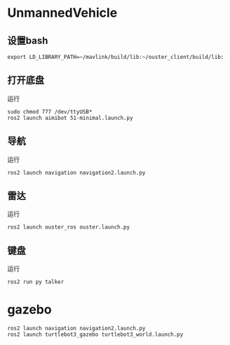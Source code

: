 # UnmannedVehicle
## 设置bash
```
export LD_LIBRARY_PATH=~/mavlink/build/lib:~/ouster_client/build/lib:
```
## 打开底盘
运行
```
sudo chmod 777 /dev/ttyUSB*
ros2 launch aimibot 51-minimal.launch.py
```
## 导航
运行
```
ros2 launch navigation navigation2.launch.py
```
## 雷达
运行
```
ros2 launch ouster_ros ouster.launch.py
```
## 键盘
运行
```
ros2 run py talker
```

# gazebo
```
ros2 launch navigation navigation2.launch.py
ros2 launch turtlebot3_gazebo turtlebot3_world.launch.py
```
